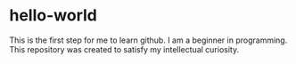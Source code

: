 # hello-world
This is the first step for me to learn github.
I am a beginner in programming.
This repository was created to satisfy my intellectual curiosity.
